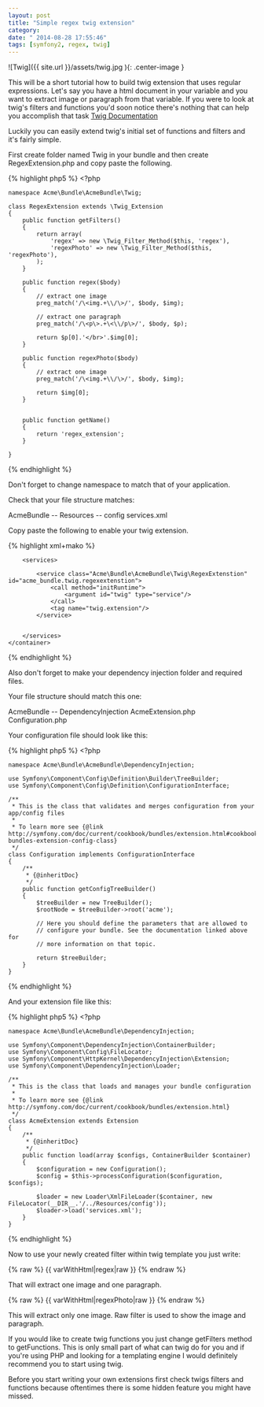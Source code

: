```yaml
---
layout: post
title: "Simple regex twig extension"
category: 
date: " 2014-08-28 17:55:46"
tags: [symfony2, regex, twig]
---
```


![Twig]({{ site.url }}/assets/twig.jpg ){: .center-image }

This will be a short tutorial how to build twig extension that uses regular expressions.
Let's say you have a html document in your variable and you want to extract image or paragraph
from that variable. If you were to look at twig's filters and functions you'd soon notice there's nothing
that can help you accomplish that task  <a title="TWIG Documentation" href="http://twig.sensiolabs.org/documentation" target="_blank">Twig Documentation</a>

Luckily you can easily extend twig's initial set of functions and filters and it's fairly simple.

First create folder named Twig in your bundle and then create RegexExtension.php and copy paste the following.
<!--more-->

{% highlight php5 %}
    <?php

    namespace Acme\Bundle\AcmeBundle\Twig;

    class RegexExtension extends \Twig_Extension
    {
        public function getFilters()
        {
            return array(
                'regex' => new \Twig_Filter_Method($this, 'regex'),
                'regexPhoto' => new \Twig_Filter_Method($this, 'regexPhoto'),
            );
        }

        public function regex($body)
        {
            // extract one image
            preg_match('/\<img.+\\/\>/', $body, $img);

            // extract one paragraph
            preg_match('/\<p\>.+\<\\/p\>/', $body, $p);

            return $p[0].'</br>'.$img[0];
        }

        public function regexPhoto($body)
        {
            // extract one image
            preg_match('/\<img.+\\/\>/', $body, $img);

            return $img[0];
        }


        public function getName()
        {
            return 'regex_extension';
        }

    }
{% endhighlight %}

Don't forget to change namespace to match that of your application.

Check that your file structure matches:

AcmeBundle
    -- Resources
        -- config
                services.xml


Copy paste the following to enable your twig extension.

{% highlight xml+mako %}
    <container xmlns="http://symfony.com/schema/dic/services"
               xmlns:xsi="http://www.w3.org/2001/XMLSchema-instance"
               xsi:schemaLocation="http://symfony.com/schema/dic/services http://symfony.com/schema/dic/services/services-1.0.xsd">

        <services>

            <service class="Acme\Bundle\AcmeBundle\Twig\RegexExtenstion" id="acme_bundle.twig.regexextenstion">
                <call method="initRuntime">
                    <argument id="twig" type="service"/>
                </call>
                <tag name="twig.extension"/>
            </service>


        </services>
    </container>
{% endhighlight %}

Also don't forget to make your dependency injection folder and required files.

Your file structure should match this one:

AcmeBundle
    -- DependencyInjection
        AcmeExtension.php
        Configuration.php

Your configuration file should look like this:

{% highlight php5 %}
    <?php

    namespace Acme\Bundle\AcmeBundle\DependencyInjection;

    use Symfony\Component\Config\Definition\Builder\TreeBuilder;
    use Symfony\Component\Config\Definition\ConfigurationInterface;

    /**
     * This is the class that validates and merges configuration from your app/config files
     *
     * To learn more see {@link http://symfony.com/doc/current/cookbook/bundles/extension.html#cookbook-bundles-extension-config-class}
     */
    class Configuration implements ConfigurationInterface
    {
        /**
         * {@inheritDoc}
         */
        public function getConfigTreeBuilder()
        {
            $treeBuilder = new TreeBuilder();
            $rootNode = $treeBuilder->root('acme');

            // Here you should define the parameters that are allowed to
            // configure your bundle. See the documentation linked above for
            // more information on that topic.

            return $treeBuilder;
        }
    }
{% endhighlight %}

And your extension file like this:

{% highlight php5 %}
    <?php

    namespace Acme\Bundle\AcmeBundle\DependencyInjection;

    use Symfony\Component\DependencyInjection\ContainerBuilder;
    use Symfony\Component\Config\FileLocator;
    use Symfony\Component\HttpKernel\DependencyInjection\Extension;
    use Symfony\Component\DependencyInjection\Loader;

    /**
     * This is the class that loads and manages your bundle configuration
     *
     * To learn more see {@link http://symfony.com/doc/current/cookbook/bundles/extension.html}
     */
    class AcmeExtension extends Extension
    {
        /**
         * {@inheritDoc}
         */
        public function load(array $configs, ContainerBuilder $container)
        {
            $configuration = new Configuration();
            $config = $this->processConfiguration($configuration, $configs);

            $loader = new Loader\XmlFileLoader($container, new FileLocator(__DIR__.'/../Resources/config'));
            $loader->load('services.xml');
        }
    }
{% endhighlight %}


Now to use your newly created filter within twig template you just write:

{% raw %}
    {{ varWithHtml|regex|raw }}
{% endraw %}

That will extract one image and one paragraph.

{% raw %}
    {{ varWithHtml|regexPhoto|raw }}
{% endraw %}

This will extract only one image.
Raw filter is used to show the image and paragraph.

If you would like to create twig functions you just change getFilters method to getFunctions.
This is only small part of what can twig do for you and if you're using PHP and looking for
a templating engine I would definitely recommend you to start using twig.

Before you start writing your own extensions first check twigs filters and functions because
oftentimes there is some hidden feature you might have missed.

